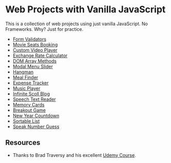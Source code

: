 # Web Projects with Vanilla JavaScript
This is a collection of web projects using just vanilla JavaScript. No Frameworks. Why? Just for practice. 

* [Form Validators](form-validators)
* [Movie Seats Booking](movie-seats-booking)
* [Custom Video Player](custom-video-player)
* [Exchange Rate Calculator](exchange-rate)
* [DOM Array Methods](dom-array-methods)
* [Modal Menu Slider](modal-menu-slider)
* [Hangman](hangman)
* [Meal Finder](meal-finder)
* [Expense Tracker](expense-tracker)
* [Music Player](music-player)
* [Infinite Scoll Blog](infinite-scroll-blog)
* [Speech Text Reader](speech-text-reader)
* [Memory Cards](memory-cards)
* [Breakout Game](breakout-game)
* [New Year Countdown](new-year-countdown)
* [Sortable List](sortable-list)
* [Speak Number Guess](speak-number-guess)

## Resources
* Thanks to Brad Traversy and his excellent [Udemy Course](https://www.udemy.com/course/web-projects-with-vanilla-javascript).
